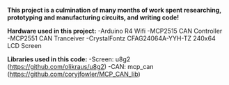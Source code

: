 **This project is a culmination of many months of work spent researching, prototyping and manufacturing circuits, and writing code!**

**Hardware used in this project:**
    -Arduino R4 Wifi
    -MCP2515 CAN Controller
    -MCP2551 CAN Tranceiver
    -CrystalFontz CFAG24064A-YYH-TZ 240x64 LCD Screen

**Libraries used in this code:**
    -Screen: u8g2                          (https://github.com/olikraus/u8g2)
    -CAN: mcp_can                          (https://github.com/coryjfowler/MCP_CAN_lib)

